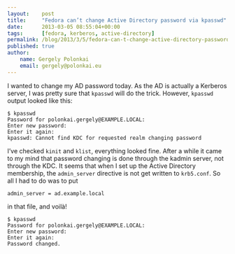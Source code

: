 ```yaml
---
layout:    post
title:     "Fedora can’t change Active Directory password via kpasswd"
date:      2013-03-05 08:55:04+00:00
tags:      [fedora, kerberos, active-directory]
permalink: /blog/2013/3/5/fedora-can-t-change-active-directory-password-via-kpasswd
published: true
author:
    name: Gergely Polonkai
    email: gergely@polonkai.eu
---
```


I wanted to change my AD password today. As the AD is actually a Kerberos
server, I was pretty sure that `kpasswd` will do the trick. However, `kpasswd`
output looked like this:

    $ kpasswd
    Password for polonkai.gergely@EXAMPLE.LOCAL:
    Enter new password:
    Enter it again:
    kpasswd: Cannot find KDC for requested realm changing password

I’ve checked `kinit` and `klist`, everything looked fine. After a while it came
to my mind that password changing is done through the kadmin server, not
through the KDC. It seems that when I set up the Active Directory membership,
the `admin_server` directive is not get written to `krb5.conf`. So all I had to
do was to put

    admin_server = ad.example.local

in that file, and voilà!

    $ kpasswd
    Password for polonkai.gergely@EXAMPLE.LOCAL:
    Enter new password:
    Enter it again:
    Password changed.

